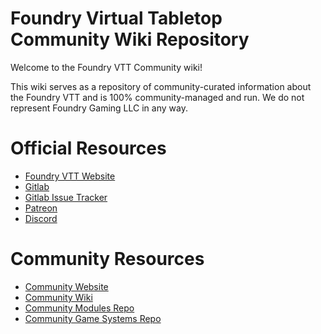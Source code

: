 # Foundry Virtual Tabletop Community Wiki Repository

Welcome to the Foundry VTT Community wiki!

This wiki serves as a repository of community-curated information about the Foundry VTT and is 100% community-managed and run. We do not represent Foundry Gaming LLC in any way.

# Official Resources
* [Foundry VTT Website](http://foundryvtt.com/)
* [Gitlab](https://gitlab.com/foundrynet)
* [Gitlab Issue Tracker](https://gitlab.com/foundrynet/foundryvtt/-/boards?milestone_title=No+Milestone&)
* [Patreon](https://www.patreon.com/foundryvtt/overview)
* [Discord](https://discordapp.com/invite/DDBZUDf)

# Community Resources
* [Community Website](https://github.com/foundry-vtt-community/master/wiki)  
* [Community Wiki](https://github.com/foundry-vtt-community/master/wiki)  
* [Community Modules Repo](https://github.com/foundry-vtt-community/modules/)
* [Community Game Systems Repo](https://github.com/foundry-vtt-community/game_systems)
